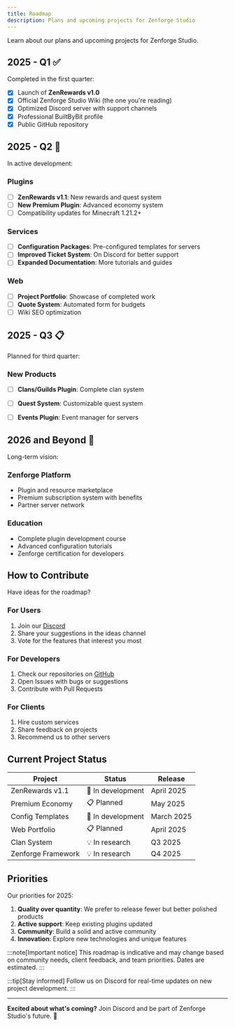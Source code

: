 ```yaml
---
title: Roadmap
description: Plans and upcoming projects for Zenforge Studio
---
```


Learn about our plans and upcoming projects for Zenforge Studio.

## 2025 - Q1 ✅

Completed in the first quarter:

- [x] Launch of **ZenRewards v1.0**
- [x] Official Zenforge Studio Wiki (the one you're reading)
- [x] Optimized Discord server with support channels
- [x] Professional BuiltByBit profile
- [x] Public GitHub repository

## 2025 - Q2 🚧

In active development:

### Plugins
- [ ] **ZenRewards v1.1**: New rewards and quest system
- [ ] **New Premium Plugin**: Advanced economy system
- [ ] Compatibility updates for Minecraft 1.21.2+

### Services
- [ ] **Configuration Packages**: Pre-configured templates for servers
- [ ] **Improved Ticket System**: On Discord for better support
- [ ] **Expanded Documentation**: More tutorials and guides

### Web
- [ ] **Project Portfolio**: Showcase of completed work
- [ ] **Quote System**: Automated form for budgets
- [ ] Wiki SEO optimization

## 2025 - Q3 📋

Planned for third quarter:

### New Products
- [ ] **Clans/Guilds Plugin**: Complete clan system
- [ ] **Quest System**: Customizable quest system
- [ ] **Events Plugin**: Event manager for servers


## 2026 and Beyond 🚀

Long-term vision:

### Zenforge Platform
- Plugin and resource marketplace
- Premium subscription system with benefits
- Partner server network

### Education
- Complete plugin development course
- Advanced configuration tutorials
- Zenforge certification for developers


## How to Contribute

Have ideas for the roadmap?

### For Users
1. Join our [Discord](https://discord.gg/3UsDs72qMd)
2. Share your suggestions in the ideas channel
3. Vote for the features that interest you most

### For Developers
1. Check our repositories on [GitHub](https://github.com/ZenForge-Studios)
2. Open Issues with bugs or suggestions
3. Contribute with Pull Requests

### For Clients
1. Hire custom services
2. Share feedback on projects
3. Recommend us to other servers

## Current Project Status

| Project | Status | Release |
|---------|--------|---------|
| ZenRewards v1.1 | 🚧 In development | April 2025 |
| Premium Economy | 📋 Planned | May 2025 |
| Config Templates | 🚧 In development | March 2025 |
| Web Portfolio | 📋 Planned | April 2025 |
| Clan System | 💡 In research | Q3 2025 |
| Zenforge Framework | 💡 In research | Q4 2025 |

## Priorities

Our priorities for 2025:

1. **Quality over quantity**: We prefer to release fewer but better polished products
2. **Active support**: Keep existing plugins updated
3. **Community**: Build a solid and active community
4. **Innovation**: Explore new technologies and unique features

:::note[Important notice]
This roadmap is indicative and may change based on community needs, client feedback, and team priorities. Dates are estimated.
:::

:::tip[Stay informed]
Follow us on Discord for real-time updates on new project development.
:::

---

**Excited about what's coming?** Join Discord and be part of Zenforge Studio's future. 🚀